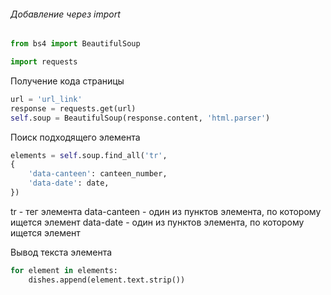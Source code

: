 ###### Добавление через import
```python
from bs4 import BeautifulSoup

import requests
```

Получение кода страницы
```python
url = 'url_link'  
response = requests.get(url)  
self.soup = BeautifulSoup(response.content, 'html.parser')
```

Поиск подходящего элемента
```python
elements = self.soup.find_all('tr',  
{
	'data-canteen': canteen_number, 
	'data-date': date,  
})
```

tr -  тег элемента
data-canteen - один из пунктов элемента, по которому ищется элемент
data-date - один из пунктов элемента, по которому ищется элемент

Вывод текста элемента
```python
for element in elements:  
	dishes.append(element.text.strip())  
```

